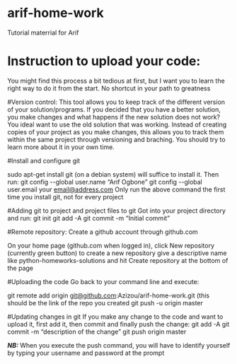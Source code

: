 # arif-home-work
Tutorial materrial for Arif

Instruction to upload your code:
==

You might find this process a bit tedious at first, but I want you to learn the right way to do it from the start. No shortcut in your path to greatness

#Version control:
This tool allows you to keep track of the different version of your solution/programs. If you decided that you have a better solution, you make changes and what happens if the new solution does not work? You ideal want to use the old solution that was working. Instead of creating copies of your project as you make changes, this allows you to track them within the same project through versioning and braching. You should try to learn more about it in your own time.

#Install and configure git

sudo apt-get install git (on a debian system) will suffice to install it. Then run:
git config --global user.name “Arif Ogbone”
git config --global user.email your email@address.com
Only run the above command the first time you install git, not for every project

#Adding git to project and project files to git
Got into your project directory and run:
git init
git add -A
git commit -m “Initial commit”

#Remote repository:
Create a github account through github.com

On your home page (github.com when logged in), click New repository (currently green button) to create a new repository
give a descriptive name like python-homeworks-solutions and hit Create repository at the bottom of the page


#Uploading the code
Go back to your command line and execute:

git remote add origin git@github.com:Azizou/arif-home-work.git (this should be the link of the repo you created
git push -u origin master

#Updating changes in git
If you make any change to the code and want to upload it, first add it, then commit and finally push the change:
git add -A
git commit -m “description of the change”
git push origin master

***NB:*** When you execute the push command, you will have to identify yourself by typing your username and password at the prompt

